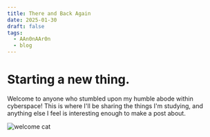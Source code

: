 ```yaml
---
title: There and Back Again
date: 2025-01-30
draft: false
tags:
  - AAn0nAAr0n
  - blog
---
```

# Starting a new thing.

Welcome to anyone who stumbled upon my humble abode within cyberspace! This is where I'll be sharing the things I'm studying, and anything else I feel is interesting enough to make a post about.

![welcome cat](https://i.imgflip.com/4wrt7r.jpg)
